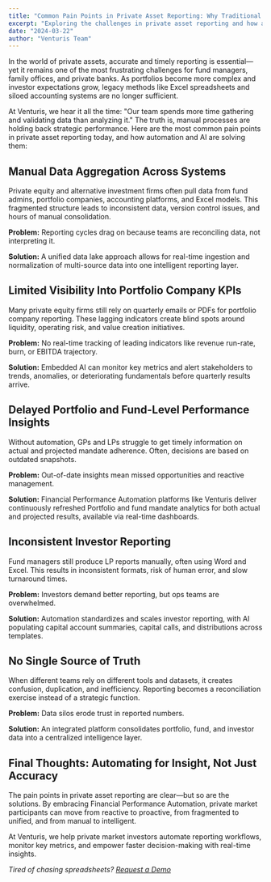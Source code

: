 ```yaml
---
title: "Common Pain Points in Private Asset Reporting: Why Traditional Methods Are Breaking Down"
excerpt: "Exploring the challenges in private asset reporting and how automation is solving them"
date: "2024-03-22"
author: "Venturis Team"
---
```


In the world of private assets, accurate and timely reporting is essential—yet it remains one of the most frustrating challenges for fund managers, family offices, and private banks. As portfolios become more complex and investor expectations grow, legacy methods like Excel spreadsheets and siloed accounting systems are no longer sufficient.

At Venturis, we hear it all the time: "Our team spends more time gathering and validating data than analyzing it." The truth is, manual processes are holding back strategic performance. Here are the most common pain points in private asset reporting today, and how automation and AI are solving them:

## Manual Data Aggregation Across Systems

Private equity and alternative investment firms often pull data from fund admins, portfolio companies, accounting platforms, and Excel models. This fragmented structure leads to inconsistent data, version control issues, and hours of manual consolidation.

**Problem:** Reporting cycles drag on because teams are reconciling data, not interpreting it.

**Solution:** A unified data lake approach allows for real-time ingestion and normalization of multi-source data into one intelligent reporting layer.

## Limited Visibility Into Portfolio Company KPIs

Many private equity firms still rely on quarterly emails or PDFs for portfolio company reporting. These lagging indicators create blind spots around liquidity, operating risk, and value creation initiatives.

**Problem:** No real-time tracking of leading indicators like revenue run-rate, burn, or EBITDA trajectory.

**Solution:** Embedded AI can monitor key metrics and alert stakeholders to trends, anomalies, or deteriorating fundamentals before quarterly results arrive.

## Delayed Portfolio and Fund-Level Performance Insights

Without automation, GPs and LPs struggle to get timely information on actual and projected mandate adherence. Often, decisions are based on outdated snapshots.

**Problem:** Out-of-date insights mean missed opportunities and reactive management.

**Solution:** Financial Performance Automation platforms like Venturis deliver continuously refreshed Portfolio and fund mandate analytics for both actual and projected results, available via real-time dashboards.

## Inconsistent Investor Reporting

Fund managers still produce LP reports manually, often using Word and Excel. This results in inconsistent formats, risk of human error, and slow turnaround times.

**Problem:** Investors demand better reporting, but ops teams are overwhelmed.

**Solution:** Automation standardizes and scales investor reporting, with AI populating capital account summaries, capital calls, and distributions across templates.

## No Single Source of Truth

When different teams rely on different tools and datasets, it creates confusion, duplication, and inefficiency. Reporting becomes a reconciliation exercise instead of a strategic function.

**Problem:** Data silos erode trust in reported numbers.

**Solution:** An integrated platform consolidates portfolio, fund, and investor data into a centralized intelligence layer.

## Final Thoughts: Automating for Insight, Not Just Accuracy

The pain points in private asset reporting are clear—but so are the solutions. By embracing Financial Performance Automation, private market participants can move from reactive to proactive, from fragmented to unified, and from manual to intelligent.

At Venturis, we help private market investors automate reporting workflows, monitor key metrics, and empower faster decision-making with real-time insights.

*Tired of chasing spreadsheets? [Request a Demo](/request-demo)*